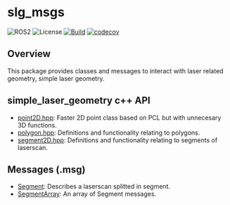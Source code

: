 # slg_msgs

![ROS2](https://img.shields.io/badge/ros2-jazzy-blue?logo=ros&logoColor=white)
![License](https://img.shields.io/github/license/ajtudela/slg_msgs)
[![Build](https://github.com/ajtudela/slg_msgs/actions/workflows/build.yml/badge.svg?branch=main)](https://github.com/ajtudela/slg_msgs/actions/workflows/build.yml)
[![codecov](https://codecov.io/gh/ajtudela/slg_msgs/graph/badge.svg?token=R48HZO62SQ)](https://codecov.io/gh/ajtudela/slg_msgs)

## Overview
This package provides classes and messages to interact with laser related geometry, simple laser geometry.

## simple_laser_geometry c++ API
* [point2D.hpp](include/slg_msgs/point2D.hpp): Faster 2D point class based on PCL but with unnecesary 3D functions.
* [polygon.hpp](include/slg_msgs/polygon.hpp): Definitions and functionality relating to polygons.
* [segment2D.hpp](include/slg_msgs/segment2D.hpp): Definitions and functionality relating to segments of laserscan.

## Messages (.msg)
* [Segment](msg/Segment.msg): Describes a laserscan splitted in segment.
* [SegmentArray](msg/SegmentArray.msg): An array of Segment messages.
